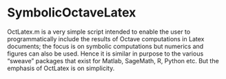 # SymbolicOctaveLatex
OctLatex.m is a very simple script intended to enable the user to programmatically include the results of Octave computations in Latex documents; the focus is on symbolic computations but numerics and figures can also be
used. Hence it is similar in purpose to the various “sweave” packages that exist for Matlab, SageMath, R, Python
etc. But the emphasis of OctLatex is on simplicity.
